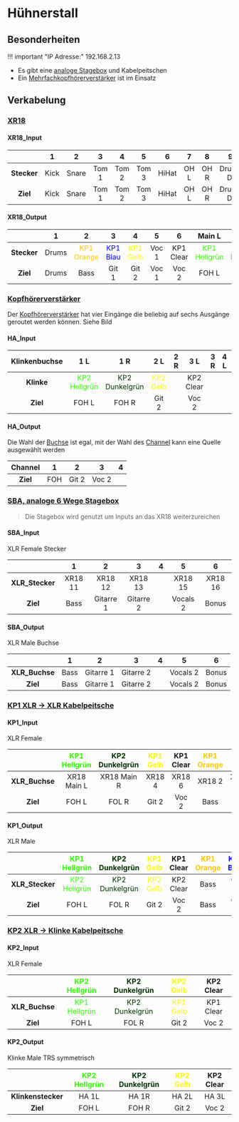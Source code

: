 # Hühnerstall

## Besonderheiten

!!! important "IP Adresse:"
    192.168.2.13

- Es gibt eine [analoge Stagebox](../../Devices/index.md/#analoge-stagebox) und Kabelpeitschen
- Ein [Mehrfachkopfhörerverstärker](../../Devices/index.md/#kopfhorervestarker) ist im Einsatz

## Verkabelung

### [XR18](/devices/#XR18)

#### XR18_Input

|             |   1   |   2   |   3   |   4   |   5   |   6   |   7   |   8   |    9     |  10   |  11   |    12     |    13     |    14    |    15    |  16   |  17   |  18   |
| :---------: | :---: | :---: | :---: | :---: | :---: | :---: | :---: | :---: | :------: | :---: | :---: | :-------: | :-------: | :------: | :------: | :---: | :---: | :---: |
| **Stecker** | Kick  | Snare | Tom 1 | Tom 2 | Tom 3 | HiHat | OH L  | OH R  | Drums DI |       | SBA 1 |   SBA 2   |   SBA 3   |  Voc 1   |  SBA 5   | SBA 6 |       |       |
|  **Ziel**   | Kick  | Snare | Tom 1 | Tom 2 | Tom 3 | HiHat | OH L  | OH R  | Drums DI |       | Bass  | Gitarre 1 | Gitarre 2 | Vocals 1 | Vocals 2 | Bonus |       |       |

#### XR18_Output

|             |   1   |                       2                       |                      3                      |                      4                      |   5   |     6     |                     Main L                      |                      Main R                       |
| :---------: | :---: | :-------------------------------------------: | :-----------------------------------------: | :-----------------------------------------: | :---: | :-------: | :---------------------------------------------: | :-----------------------------------------------: |
| **Stecker** | Drums | <span style="color:#ffc800">KP1 Orange</span> | <span style="color:#0008ff">KP1 Blau</span> | <span style="color:#f6ff00">KP1 Gelb</span> | Voc 1 | KP1 Clear | <span style="color:#33FF00">KP1 Hellgrün</span> | <span style="color:#003300">KP2 Dunkelgrün</span> |
|  **Ziel**   | Drums |                     Bass                      |                    Git 1                    |                    Git 2                    | Voc 1 |   Voc 2   |                      FOH L                      |                       FOH R                       |

### [Kopfhörerverstärker](/devices/#kopfhorervestarker)

Der [Kopfhörerverstärker](/devices/#kopfhorervestarker) hat vier Eingänge die beliebig auf sechs Ausgänge geroutet werden können. Siehe Bild

#### HA_Input

| **Klinkenbuchse** |                       1 L                       |                        1 R                        |                     2 L                     |  2 R  |    3 L    |  3 R  |  4 L  |  4 R  |
| :---------------: | :---------------------------------------------: | :-----------------------------------------------: | :-----------------------------------------: | :---: | :-------: | :---: | :---: | :---: |
|    **Klinke**     | <span style="color:#33FF00">KP2 Hellgrün</span> | <span style="color:#003300">KP2 Dunkelgrün</span> | <span style="color:#f6ff00">KP2 Gelb</span> |       | KP2 Clear |       |       |       |
|     **Ziel**      |                      FOH L                      |                       FOH R                       |                    Git 2                    |       |   Voc 2   |       |       |       |

#### HA_Output

Die Wahl der [Buchse](/devices/#buchse) ist egal, mit der Wahl des [Channel](/devices/#channel) kann eine Quelle ausgewählt werden

| **Channel** |   1   |   2   |   3   |   4   |
| :---------: | :---: | :---: | :---: | :---: |
|  **Ziel**   |  FOH  | Git 2 | Voc 2 |       |

### [SBA, analoge 6 Wege Stagebox](/devices/#analoge-stagebox)

> Die Stagebox wird genutzt um Inputs an das XR18 weiterzureichen

#### SBA_Input

XLR Female Stecker

|                 |    1    |     2     |     3     |   4   |    5     |    6    |
| :-------------: | :-----: | :-------: | :-------: | :---: | :------: | :-----: |
| **XLR_Stecker** | XR18 11 |  XR18 12  |  XR18 13  |       | XR18 15  | XR18 16 |
|    **Ziel**     |  Bass   | Gitarre 1 | Gitarre 2 |       | Vocals 2 |  Bonus  |

#### SBA_Output

XLR Male Buchse

|                |   1   |     2     |     3     |   4   |    5     |   6   |
| :------------: | :---: | :-------: | :-------: | :---: | :------: | :---: |
| **XLR_Buchse** | Bass  | Gitarre 1 | Gitarre 2 |       | Vocals 2 | Bonus |
|    **Ziel**    | Bass  | Gitarre 1 | Gitarre 2 |       | Vocals 2 | Bonus |

### [KP1 XLR -> XLR Kabelpeitsche](/devices/#kabelpeitsche-xlr-xlr)

#### KP1_Input

XLR Female

|                | <span style="color:#33FF00">KP1 Hellgrün</span> | <span style="color:#003300">KP2 Dunkelgrün</span> | <span style="color:#f6ff00">KP1 Gelb</span> | KP1 Clear | <span style="color:#ffc800">KP1 Orange</span> | <span style="color:#0008ff">KP1 Blau</span> |   7   |   8   |
| :------------: | :---------------------------------------------: | :-----------------------------------------------: | :-----------------------------------------: | :-------: | :-------------------------------------------: | :-----------------------------------------: | :---: | :---: |
| **XLR_Buchse** |                   XR18 Main L                   |                    XR18 Main R                    |                   XR18 4                    |  XR18 6   |                    XR18 2                     |                   XR18 3                    |       |       |
|    **Ziel**    |                      FOH L                      |                       FOL R                       |                    Git 2                    |   Voc 2   |                     Bass                      |                    Git 1                    |       |       |

#### KP1_Output

XLR Male

|                 | <span style="color:#33FF00">KP1 Hellgrün</span> | <span style="color:#003300">KP2 Dunkelgrün</span> | <span style="color:#f6ff00">KP1 Gelb</span> | KP1 Clear | <span style="color:#ffc800">KP1 Orange</span> | <span style="color:#0008ff">KP1 Blau</span> |   7   |   8   |
| :-------------: | :---------------------------------------------: | :-----------------------------------------------: | :-----------------------------------------: | :-------: | :-------------------------------------------: | :-----------------------------------------: | :---: | :---: |
| **XLR_Stecker** | <span style="color:#33FF00">KP2 Hellgrün</span> | <span style="color:#003300">KP2 Dunkelgrün</span> | <span style="color:#f6ff00">KP2 Gelb</span> | KP2 Clear |                     Bass                      |                    Git 1                    |       |       |
|    **Ziel**     |                      FOH L                      |                       FOL R                       |                    Git 2                    |   Voc 2   |                     Bass                      |                    Git 1                    |       |       |

### [KP2 XLR -> Klinke Kabelpeitsche](/devices/#kabelpeitsche-xlr-trsklinke)

#### KP2_Input

XLR Female

|                | <span style="color:#33FF00">KP2 Hellgrün</span> | <span style="color:#003300">KP2 Dunkelgrün</span> | <span style="color:#f6ff00">KP2 Gelb</span> | KP2 Clear |
| :------------: | :---------------------------------------------: | :-----------------------------------------------: | :-----------------------------------------: | :-------: |
| **XLR_Buchse** | <span style="color:#33FF00">KP1 Hellgrün</span> | <span style="color:#003300">KP2 Dunkelgrün</span> | <span style="color:#f6ff00">KP1 Gelb</span> | KP1 Clear |
|    **Ziel**    |                      FOH L                      |                       FOL R                       |                    Git 2                    |   Voc 2   |

#### KP2_Output

Klinke Male TRS symmetrisch

|                    | <span style="color:#33FF00">KP2 Hellgrün</span> | <span style="color:#003300">KP2 Dunkelgrün</span> | <span style="color:#f6ff00">KP2 Gelb</span> | KP2 Clear |
| :----------------: | :---------------------------------------------: | :-----------------------------------------------: | :-----------------------------------------: | :-------: |
| **Klinkenstecker** |                      HA 1L                      |                       HA 1R                       |                    HA 2L                    |   HA 3L   |
|      **Ziel**      |                     FOH  L                      |                      FOH  R                       |                    Git 2                    |   Voc 2   |

